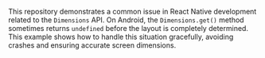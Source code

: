 This repository demonstrates a common issue in React Native development related to the `Dimensions` API.  On Android, the `Dimensions.get()` method sometimes returns `undefined` before the layout is completely determined.  This example shows how to handle this situation gracefully, avoiding crashes and ensuring accurate screen dimensions.